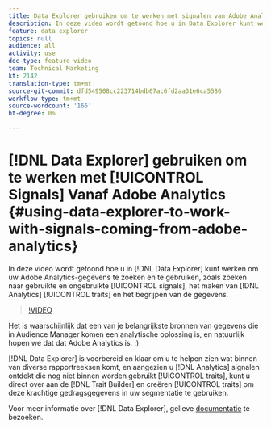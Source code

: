 ```yaml
---
title: Data Explorer gebruiken om te werken met signalen van Adobe Analytics
description: In deze video wordt getoond hoe u in Data Explorer kunt werken om uw Adobe Analytics-gegevens te zoeken en te gebruiken, waaronder het zoeken naar gebruikte en ongebruikte signalen, het maken van analysemogelijkheden en het begrijpen van de gegevens.
feature: data explorer
topics: null
audience: all
activity: use
doc-type: feature video
team: Technical Marketing
kt: 2142
translation-type: tm+mt
source-git-commit: dfd549508cc223714bdb07ac6fd2aa31e6ca5586
workflow-type: tm+mt
source-wordcount: '166'
ht-degree: 0%

---
```



# [!DNL Data Explorer] gebruiken om te werken met [!UICONTROL Signals] Vanaf Adobe Analytics {#using-data-explorer-to-work-with-signals-coming-from-adobe-analytics}

In deze video wordt getoond hoe u in [!DNL Data Explorer] kunt werken om uw Adobe Analytics-gegevens te zoeken en te gebruiken, zoals zoeken naar gebruikte en ongebruikte [!UICONTROL signals], het maken van [!DNL Analytics] [!UICONTROL traits] en het begrijpen van de gegevens.

>[!VIDEO](https://video.tv.adobe.com/v/25150/?quality=12)

Het is waarschijnlijk dat een van je belangrijkste bronnen van gegevens die in Audience Manager komen een analytische oplossing is, en natuurlijk hopen we dat dat Adobe Analytics is. :)

[!DNL Data Explorer] is voorbereid en klaar om u te helpen zien wat binnen van diverse rapportreeksen komt, en aangezien u  [!DNL Analytics] signalen ontdekt die nog niet binnen worden gebruikt  [!UICONTROL traits], kunt u direct over aan de  [!DNL Trait Builder] en creëren  [!UICONTROL traits] om deze krachtige gedragsgegevens in uw segmentatie te gebruiken.

Voor meer informatie over [!DNL Data Explorer], gelieve [documentatie](https://experiencecloud.adobe.com/resources/help/en_US/aam/data-explorer.html) te bezoeken.